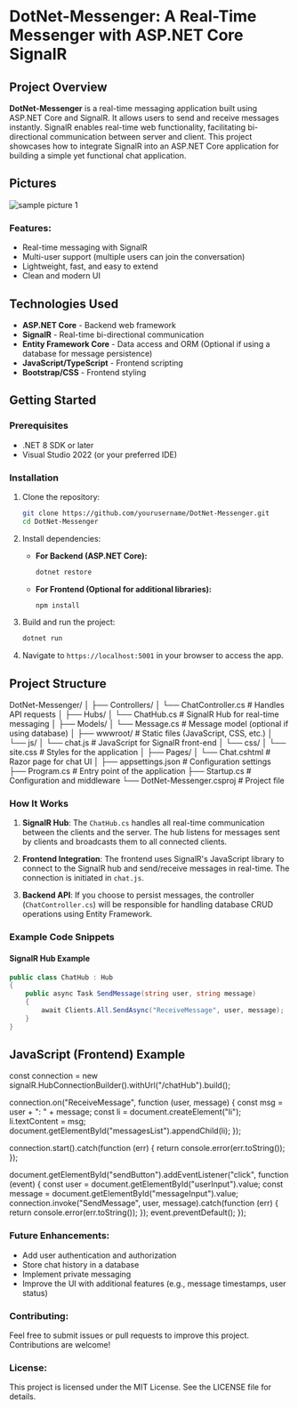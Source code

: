 
# DotNet-Messenger: A Real-Time Messenger with ASP.NET Core SignalR

## Project Overview
**DotNet-Messenger** is a real-time messaging application built using ASP.NET Core and SignalR. It allows users to send and receive messages instantly. SignalR enables real-time web functionality, facilitating bi-directional communication between server and client. This project showcases how to integrate SignalR into an ASP.NET Core application for building a simple yet functional chat application.

## Pictures
![sample picture 1](https://github.com/user-attachments/assets/4bd38b29-5c1c-4f64-bebc-2db734fba045)


### Features:
- Real-time messaging with SignalR
- Multi-user support (multiple users can join the conversation)
- Lightweight, fast, and easy to extend
- Clean and modern UI

## Technologies Used
- **ASP.NET Core** - Backend web framework
- **SignalR** - Real-time bi-directional communication
- **Entity Framework Core** - Data access and ORM (Optional if using a database for message persistence)
- **JavaScript/TypeScript** - Frontend scripting
- **Bootstrap/CSS** - Frontend styling

## Getting Started

### Prerequisites
- .NET 8 SDK or later
- Visual Studio 2022 (or your preferred IDE)
  
### Installation

1. Clone the repository:
    ```bash
    git clone https://github.com/yourusername/DotNet-Messenger.git
    cd DotNet-Messenger
    ```

2. Install dependencies:
    - **For Backend (ASP.NET Core):**
        ```bash
        dotnet restore
        ```
    - **For Frontend (Optional for additional libraries):**
        ```bash
        npm install
        ```

3. Build and run the project:
    ```bash
    dotnet run
    ```

4. Navigate to `https://localhost:5001` in your browser to access the app.

## Project Structure
DotNet-Messenger/ │ ├── Controllers/ │ └── ChatController.cs # Handles API requests │ ├── Hubs/ │ └── ChatHub.cs # SignalR Hub for real-time messaging │ ├── Models/ │ └── Message.cs # Message model (optional if using database) │ ├── wwwroot/ # Static files (JavaScript, CSS, etc.) │ └── js/ │ └── chat.js # JavaScript for SignalR front-end │ └── css/ │ └── site.css # Styles for the application │ ├── Pages/ │ └── Chat.cshtml # Razor page for chat UI │ ├── appsettings.json # Configuration settings ├── Program.cs # Entry point of the application ├── Startup.cs # Configuration and middleware └── DotNet-Messenger.csproj # Project file


### How It Works

1. **SignalR Hub**: The `ChatHub.cs` handles all real-time communication between the clients and the server. The hub listens for messages sent by clients and broadcasts them to all connected clients.
   
2. **Frontend Integration**: The frontend uses SignalR's JavaScript library to connect to the SignalR hub and send/receive messages in real-time. The connection is initiated in `chat.js`.

3. **Backend API**: If you choose to persist messages, the controller (`ChatController.cs`) will be responsible for handling database CRUD operations using Entity Framework.

### Example Code Snippets

#### SignalR Hub Example

```csharp
public class ChatHub : Hub
{
    public async Task SendMessage(string user, string message)
    {
        await Clients.All.SendAsync("ReceiveMessage", user, message);
    }
}
```

## JavaScript (Frontend) Example

const connection = new signalR.HubConnectionBuilder().withUrl("/chatHub").build();

connection.on("ReceiveMessage", function (user, message) {
    const msg = user + ": " + message;
    const li = document.createElement("li");
    li.textContent = msg;
    document.getElementById("messagesList").appendChild(li);
});

connection.start().catch(function (err) {
    return console.error(err.toString());
});

document.getElementById("sendButton").addEventListener("click", function (event) {
    const user = document.getElementById("userInput").value;
    const message = document.getElementById("messageInput").value;
    connection.invoke("SendMessage", user, message).catch(function (err) {
        return console.error(err.toString());
    });
    event.preventDefault();
});


### Future Enhancements:
- Add user authentication and authorization
- Store chat history in a database
- Implement private messaging
- Improve the UI with additional features (e.g., message timestamps, user status)

### Contributing:
Feel free to submit issues or pull requests to improve this project. Contributions are welcome!

### License:
This project is licensed under the MIT License. See the LICENSE file for details.



